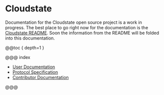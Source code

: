 # Cloudstate

Documentation for the Cloudstate open source project is a work in progress. The best place to go right now for the documentation is the [Cloudstate README](https://github.com/cloudstateio/cloudstate/blob/master/README.md). Soon the information from the README will be folded into this documentation.

@@toc { depth=1 }

@@@ index

* [User Documentation](user/index.md)
* [Protocol Specification](spec/index.md)
* [Contributor Documentation](developer/index.md)

@@@
